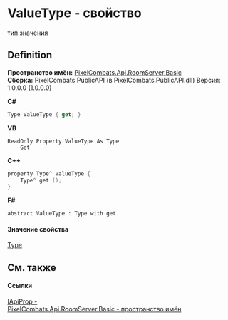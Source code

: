 # ValueType - свойство


тип значения



## Definition
**Пространство имён:** <a href="299769b5-0515-f682-c4bd-afa5af18175d">PixelCombats.Api.RoomServer.Basic</a>  
**Сборка:** PixelCombats.PublicAPI (в PixelCombats.PublicAPI.dll) Версия: 1.0.0.0 (1.0.0.0)

**C#**
``` C#
Type ValueType { get; }
```
**VB**
``` VB
ReadOnly Property ValueType As Type
	Get
```
**C++**
``` C++
property Type^ ValueType {
	Type^ get ();
}
```
**F#**
``` F#
abstract ValueType : Type with get
```



#### Значение свойства
<a href="https://learn.microsoft.com/dotnet/api/system.type" target="_blank" rel="noopener noreferrer">Type</a>

## См. также


#### Ссылки
<a href="7d106efd-edb4-c43e-0d5c-52ebd8f383c5">IApiProp - </a>  
<a href="299769b5-0515-f682-c4bd-afa5af18175d">PixelCombats.Api.RoomServer.Basic - пространство имён</a>  
